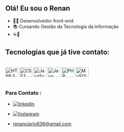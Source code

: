 ## Olá! Eu sou o Renan 
- 👨‍💻 Desenvolvedor front-end
- 📚 Cursando Gestão da Tecnologia da Informação
- ☕💙

## Tecnologias que já tive contato:

<div style="display: inline_block"><br/>
<img align="center" alt="HTML5" height="30" width="40" src="https://cdn.jsdelivr.net/gh/devicons/devicon/icons/html5/html5-original.svg"/>
<img align="center" alt="CSS3" height="30"width="40" src="https://cdn.jsdelivr.net/gh/devicons/devicon/icons/css3/css3-original.svg"/>
<img align="center"alt="JavaScript" height="30" width="40" src="https://cdn.jsdelivr.net/gh/devicons/devicon/icons/javascript/javascript-original.svg"/>
<img align="center" alt="Java" height="30" width="40" src="https://cdn.jsdelivr.net/gh/devicons/devicon/icons/java/java-original.svg"/>
<img align="center" alt="PHP" height="30" width="40" src="https://cdn.jsdelivr.net/gh/devicons/devicon/icons/php/php-original.svg"/>
<img align="center" alt="MySQl" height="30"width="40"  src="https://cdn.jsdelivr.net/gh/devicons/devicon/icons/mysql/mysql-original-wordmark.svg"/>
</div>
<br>

### Para Contato :

- [![linkedin](https://img.shields.io/badge/LinkedIn-0077B5?style=for-the-badge&logo=linkedin&logoColor=white)](https://www.linkedin.com/in/renan-ciarlo-341998240)

- [![Instagram](https://img.shields.io/badge/Instagram-E4405F?style=for-the-badge&logo=instagram&logoColor=white)](https://www.instagram.com/renan_ciarlo/)
- renanciarlo636@gmail.com
